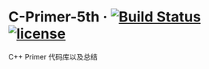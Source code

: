 # C-Primer-5th &middot; [![Build Status](https://travis-ci.org/xuyicpp/Cpp_Primer_5th.svg?branch=master)](https://travis-ci.org/xuyicpp/Cpp_Primer_5th) [![license](https://img.shields.io/github/license/mashape/apistatus.svg)](https://opensource.org/licenses/MIT)

C++ Primer 代码库以及总结
